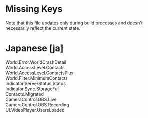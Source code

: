 # Missing Keys
Note that this file updates only during build processes and doesn't necessarily reflect the current state.

# Japanese [ja]
World.Error.WorldCrashDetail  
World.AccessLevel.Contacts  
World.AccessLevel.ContactsPlus  
World.Filter.MinimumContacts  
Indicator.ServerStatus.Status  
Indicator.Sync.StorageFull  
Contacts.Migrated  
CameraControl.OBS.Live  
CameraControl.OBS.Recording  
UI.VideoPlayer.UsersLoaded  

